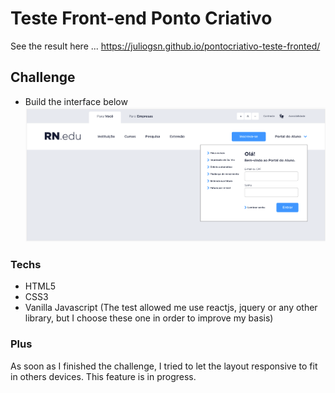# Teste Front-end Ponto Criativo

See the result here ...
https://juliogsn.github.io/pontocriativo-teste-fronted/

## Challenge
- Build the interface below
![layout](https://github.com/JulioGsn/pontocriativo-teste-fronted/blob/master/layout/testinterface.png)
### Techs
- HTML5
- CSS3
- Vanilla Javascript (The test allowed me use reactjs, jquery or any other library, but I choose these one in order to improve my basis)

### Plus
As soon as I finished the challenge, I tried to let the layout responsive to fit in others devices. This feature is in progress. 






